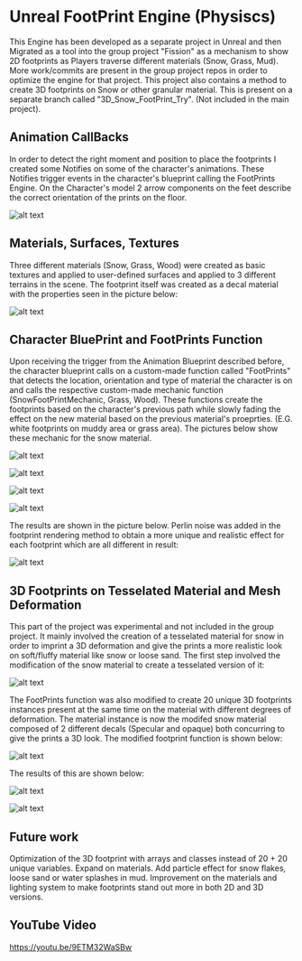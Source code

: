 # Unreal FootPrint Engine (Physiscs)

This Engine has been developed as a separate project in Unreal and then Migrated as a tool into the group project "Fission" as a mechanism to show 2D footprints as Players traverse different materials (Snow, Grass, Mud). More work/commits are present in the group project repos in order to optimize the engine for that project.
This project also contains a method to create 3D footprints on Snow or other granular material. This is present on a separate branch called "3D_Snow_FootPrint_Try". (Not included in the main project).

## Animation CallBacks

In order to detect the right moment and position to place the footprints I created some Notifies on some of the character's animations. These Notifies trigger events in the character's blueprint calling the FootPrints Engine.
On the Character's model 2 arrow components on the feet describe the correct orientation of the prints on the floor.

![alt text](https://github.com/eliodeberardinis/Elio_Physics_FootPrint/blob/master/Physiscs_Report_Pics/1_AnimBP.PNG "Screen 1")

## Materials, Surfaces, Textures

Three different materials (Snow, Grass, Wood) were created as basic textures and applied to user-defined surfaces and applied to 3 different terrains in the scene.
The footprint itself was created as a decal material with the properties seen in the picture below:

![alt text](https://github.com/eliodeberardinis/Elio_Physics_FootPrint/blob/master/Physiscs_Report_Pics/2_FootPrintMat.PNG "Screen 2")

## Character BluePrint and FootPrints Function

Upon receiving the trigger from the Animation Blueprint described before, the character blueprint calls on a custom-made function called "FootPrints" that detects the location, orientation and type of material the character is on and calls the respective custom-made mechanic function (SnowFootPrintMechanic, Grass, Wood).
These functions create the footprints based on the character's previous path while slowly fading the effect on the new material based on the previous material's proeprties. (E.G. white footprints on muddy area or grass area).
The pictures below show these mechanic for the snow material.
 

![alt text](https://github.com/eliodeberardinis/Elio_Physics_FootPrint/blob/master/Physiscs_Report_Pics/3_FootPrintEngine.PNG "Screen 3")

![alt text](https://github.com/eliodeberardinis/Elio_Physics_FootPrint/blob/master/Physiscs_Report_Pics/4_FootPrintsFunction.PNG "Screen 4")

![alt text](https://github.com/eliodeberardinis/Elio_Physics_FootPrint/blob/master/Physiscs_Report_Pics/5_FootPrintsMechanicCall.PNG "Screen 5")

![alt text](https://github.com/eliodeberardinis/Elio_Physics_FootPrint/blob/master/Physiscs_Report_Pics/6_FootPrintsMechanic.PNG "Screen 6")


The results are shown in the picture below. Perlin noise was added in the footprint rendering method to obtain a more unique and realistic effect for each footprint which are all different in result:

![alt text](https://github.com/eliodeberardinis/Elio_Physics_FootPrint/blob/master/Physiscs_Report_Pics/7_GamePlayPNG.PNG "Screen 7")

## 3D Footprints on Tesselated Material and Mesh Deformation

This part of the project was experimental and not included in the group project. It mainly involved the creation of a tesselated material for snow in order to imprint a 3D deformation and give the prints a more realistic look on soft/fluffy material like snow or loose sand.
The first step involved the modification of the snow material to create a tesselated version of it:

![alt text](https://github.com/eliodeberardinis/Elio_Physics_FootPrint/blob/master/Physiscs_Report_Pics/8_TesselatedSnow.PNG "Screen 8")

The FootPrints function was also modified to create 20 unique 3D footprints instances present at the same time on the material with different degrees of deformation. The material instance is now the modifed snow material composed of 2 different decals (Specular and opaque) both concurring to give the prints a 3D look.
The modified footprint function is shown below:


![alt text](https://github.com/eliodeberardinis/Elio_Physics_FootPrint/blob/master/Physiscs_Report_Pics/9_FootPrintModified.PNG "Screen 9")

The results of this are shown below:

![alt text](https://github.com/eliodeberardinis/Elio_Physics_FootPrint/blob/master/Physiscs_Report_Pics/10_FootPrint3D1.PNG "Screen 10")

![alt text](https://github.com/eliodeberardinis/Elio_Physics_FootPrint/blob/master/Physiscs_Report_Pics/11_FootPrint3D2.PNG "Screen 11")

## Future work

Optimization of the 3D footprint with arrays and classes instead of 20 + 20 unique variables. Expand on materials. Add particle effect for snow flakes, loose sand or water splashes in mud. Improvement on the materials and lighting system to make footprints stand out more in both 2D and 3D versions.

## YouTube Video

https://youtu.be/9ETM32WaSBw
